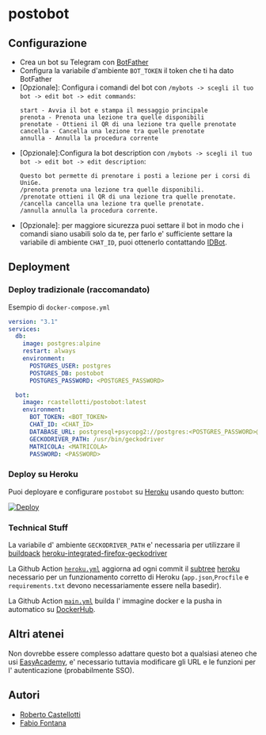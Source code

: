 # postobot

## Configurazione
+ Crea un bot su Telegram con [BotFather](https://t.me/botfather)
+ Configura la variabile d'ambiente `BOT_TOKEN` il token che ti ha dato BotFather
+ \[Opzionale\]: Configura i comandi del bot con `/mybots -> scegli il tuo bot -> edit bot -> edit commands`:
  ```
  start - Avvia il bot e stampa il messaggio principale
  prenota - Prenota una lezione tra quelle disponibili
  prenotate - Ottieni il QR di una lezione tra quelle prenotate
  cancella - Cancella una lezione tra quelle prenotate
  annulla - Annulla la procedura corrente
  ```
+ \[Opzionale\]:Configura la bot description con `/mybots -> scegli il tuo bot -> edit bot -> edit description`:
  ```
  Questo bot permette di prenotare i posti a lezione per i corsi di UniGe.
  /prenota prenota una lezione tra quelle disponibili.
  /prenotate ottieni il QR di una lezione tra quelle prenotate.
  /cancella cancella una lezione tra quelle prenotate.
  /annulla annulla la procedura corrente.
  ```
+ \[Opzionale\]: per maggiore sicurezza puoi settare il bot in modo che i comandi siano usabili solo da te, per farlo e' sufficiente settare la variabile di ambiente `CHAT_ID`, puoi ottenerlo contattando [IDBot](http://t.me/myidbot).

## Deployment

### Deploy tradizionale (raccomandato)

Esempio di  `docker-compose.yml`
```yml
version: "3.1"
services:
  db:
    image: postgres:alpine
    restart: always
    environment:
      POSTGRES_USER: postgres
      POSTGRES_DB: postobot
      POSTGRES_PASSWORD: <POSTGRES_PASSWORD>

  bot:
    image: rcastellotti/postobot:latest
    environment:
      BOT_TOKEN: <BOT_TOKEN>
      CHAT_ID: <CHAT_ID>
      DATABASE_URL: postgresql+psycopg2://postgres:<POSTGRES_PASSWORD>@db/postobot
      GECKODRIVER_PATH: /usr/bin/geckodriver
      MATRICOLA: <MATRICOLA>
      PASSWORD: <PASSWORD>
```

### Deploy su Heroku

Puoi deployare e configurare `postobot` su [Heroku](https://heroku.com) usando questo button:

[![Deploy](https://www.herokucdn.com/deploy/button.svg)](https://heroku.com/deploy?template=https://github.com/rcastellotti/postobot/tree/heroku)

### Technical Stuff

La variabile d' ambiente `GECKODRIVER_PATH` e' necessaria per utilizzare il [buildpack](https://devcenter.heroku.com/articles/buildpacks) [heroku-integrated-firefox-geckodriver](https://elements.heroku.com/buildpacks/pyronlaboratory/heroku-integrated-firefox-geckodriver)

La Github Action [`heroku.yml`](https://github.com/rcastellotti/postobot/blob/main/.github/workflows/heroku.yml) aggiorna ad ogni commit il [subtree](https://www.atlassian.com/git/tutorials/git-subtree) [heroku](https://github.com/rcastellotti/postobot/tree/heroku) necessario per un funzionamento corretto di Heroku (`app.json`,`Procfile` e `requirements.txt` devono necessariamente essere nella basedir).

La Github Action [`main.yml`](https://github.com/rcastellotti/postobot/blob/main/.github/workflows/main.yml) builda l' immagine docker e la pusha in automatico su [DockerHub](https://hub.docker.com/rcastellotti/postobot).



## Altri atenei

Non dovrebbe essere complesso adattare questo bot a qualsiasi ateneo che usi [EasyAcademy](https://www.zucchetti.it/website/cms/prodotto/2969-gestione-appelli-desame-e-orari-lezioni-universita.html), e' necessario tuttavia modificare gli URL e le funzioni per l' autenticazione (probabilmente SSO).



## Autori

- [Roberto Castellotti](https://rcastellotti.dev)
- [Fabio Fontana](https://fabifont.github.io)

  